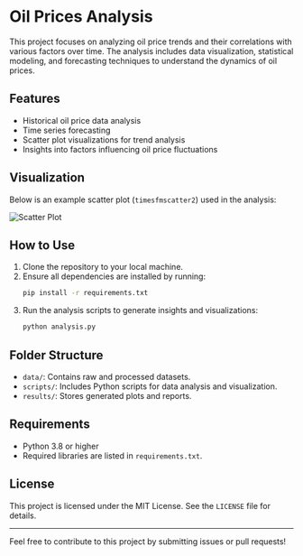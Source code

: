 # Oil Prices Analysis

This project focuses on analyzing oil price trends and their correlations with various factors over time. The analysis includes data visualization, statistical modeling, and forecasting techniques to understand the dynamics of oil prices.

## Features

- Historical oil price data analysis
- Time series forecasting
- Scatter plot visualizations for trend analysis
- Insights into factors influencing oil price fluctuations

## Visualization

Below is an example scatter plot (`timesfmscatter2`) used in the analysis:

![Scatter Plot](\resources\img\timesfmscatter2.png)

## How to Use

1. Clone the repository to your local machine.
2. Ensure all dependencies are installed by running:
   ```bash
   pip install -r requirements.txt
   ```
3. Run the analysis scripts to generate insights and visualizations:
   ```bash
   python analysis.py
   ```

## Folder Structure

- `data/`: Contains raw and processed datasets.
- `scripts/`: Includes Python scripts for data analysis and visualization.
- `results/`: Stores generated plots and reports.

## Requirements

- Python 3.8 or higher
- Required libraries are listed in `requirements.txt`.

## License

This project is licensed under the MIT License. See the `LICENSE` file for details.

---

Feel free to contribute to this project by submitting issues or pull requests!